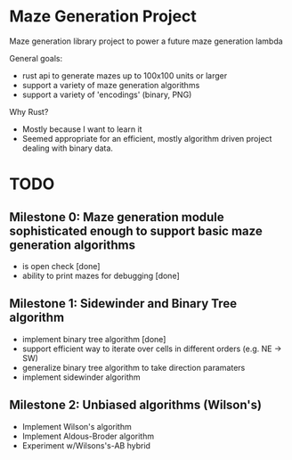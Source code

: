 # Maze Generation Project

Maze generation library project to power a future maze generation lambda

General goals:

- rust api to generate mazes up to 100x100 units or larger
- support a variety of maze generation algorithms
- support a variety of 'encodings' (binary, PNG)

Why Rust?

- Mostly because I want to learn it
- Seemed appropriate for an efficient, mostly algorithm driven project dealing with binary data.

# TODO

## Milestone 0: Maze generation module sophisticated enough to support basic maze generation algorithms

- is open check [done]
- ability to print mazes for debugging [done]

## Milestone 1: Sidewinder and Binary Tree algorithm

- implement binary tree algorithm [done]
- support efficient way to iterate over cells in different orders (e.g. NE -> SW)
- generalize binary tree algorithm to take direction paramaters
- implement sidewinder algorithm

## Milestone 2: Unbiased algorithms (Wilson's)

- Implement Wilson's algorithm
- Implement Aldous-Broder algorithm
- Experiment w/Wilsons's-AB hybrid
